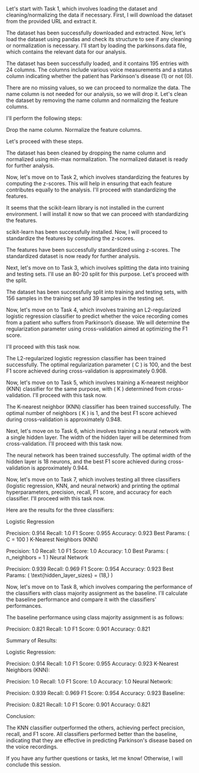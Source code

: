 Let's start with Task 1, which involves loading the dataset and cleaning/normalizing the data if necessary. First, I will download the dataset from the provided URL and extract it.

The dataset has been successfully downloaded and extracted. Now, let's load the dataset using pandas and check its structure to see if any cleaning or normalization is necessary. I'll start by loading the parkinsons.data file, which contains the relevant data for our analysis.

The dataset has been successfully loaded, and it contains 195 entries with 24 columns. The columns include various voice measurements and a status column indicating whether the patient has Parkinson's disease (1) or not (0).


There are no missing values, so we can proceed to normalize the data. The name column is not needed for our analysis, so we will drop it. Let's clean the dataset by removing the name column and normalizing the feature columns.


I'll perform the following steps:


Drop the name column.
Normalize the feature columns.

Let's proceed with these steps.

The dataset has been cleaned by dropping the name column and normalized using min-max normalization. The normalized dataset is ready for further analysis.


Now, let's move on to Task 2, which involves standardizing the features by computing the z-scores. This will help in ensuring that each feature contributes equally to the analysis. I'll proceed with standardizing the features.

It seems that the scikit-learn library is not installed in the current environment. I will install it now so that we can proceed with standardizing the features.

scikit-learn has been successfully installed. Now, I will proceed to standardize the features by computing the z-scores.

The features have been successfully standardized using z-scores. The standardized dataset is now ready for further analysis.


Next, let's move on to Task 3, which involves splitting the data into training and testing sets. I'll use an 80-20 split for this purpose. Let's proceed with the split.

The dataset has been successfully split into training and testing sets, with 156 samples in the training set and 39 samples in the testing set.


Now, let's move on to Task 4, which involves training an L2-regularized logistic regression classifier to predict whether the voice recording comes from a patient who suffers from Parkinson’s disease. We will determine the regularization parameter using cross-validation aimed at optimizing the F1 score.


I'll proceed with this task now.

The L2-regularized logistic regression classifier has been trained successfully. The optimal regularization parameter ( C ) is 100, and the best F1 score achieved during cross-validation is approximately 0.908.


Now, let's move on to Task 5, which involves training a K-nearest neighbor (KNN) classifier for the same purpose, with ( K ) determined from cross-validation. I'll proceed with this task now.

The K-nearest neighbor (KNN) classifier has been trained successfully. The optimal number of neighbors ( K ) is 1, and the best F1 score achieved during cross-validation is approximately 0.948.


Next, let's move on to Task 6, which involves training a neural network with a single hidden layer. The width of the hidden layer will be determined from cross-validation. I'll proceed with this task now.

The neural network has been trained successfully. The optimal width of the hidden layer is 18 neurons, and the best F1 score achieved during cross-validation is approximately 0.944.


Now, let's move on to Task 7, which involves testing all three classifiers (logistic regression, KNN, and neural network) and printing the optimal hyperparameters, precision, recall, F1 score, and accuracy for each classifier. I'll proceed with this task now.

Here are the results for the three classifiers:


Logistic Regression

Precision: 0.914
Recall: 1.0
F1 Score: 0.955
Accuracy: 0.923
Best Params: ( C = 100 )
K-Nearest Neighbors (KNN)

Precision: 1.0
Recall: 1.0
F1 Score: 1.0
Accuracy: 1.0
Best Params: ( n_neighbors = 1 )
Neural Network

Precision: 0.939
Recall: 0.969
F1 Score: 0.954
Accuracy: 0.923
Best Params: ( \text{hidden_layer_sizes} = (18,) )

Now, let's move on to Task 8, which involves comparing the performance of the classifiers with class majority assignment as the baseline. I'll calculate the baseline performance and compare it with the classifiers' performances.

The baseline performance using class majority assignment is as follows:


Precision: 0.821
Recall: 1.0
F1 Score: 0.901
Accuracy: 0.821

Summary of Results:

Logistic Regression:

Precision: 0.914
Recall: 1.0
F1 Score: 0.955
Accuracy: 0.923
K-Nearest Neighbors (KNN):

Precision: 1.0
Recall: 1.0
F1 Score: 1.0
Accuracy: 1.0
Neural Network:

Precision: 0.939
Recall: 0.969
F1 Score: 0.954
Accuracy: 0.923
Baseline:

Precision: 0.821
Recall: 1.0
F1 Score: 0.901
Accuracy: 0.821

Conclusion:

The KNN classifier outperformed the others, achieving perfect precision, recall, and F1 score. All classifiers performed better than the baseline, indicating that they are effective in predicting Parkinson's disease based on the voice recordings.


If you have any further questions or tasks, let me know! Otherwise, I will conclude this session.